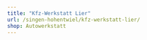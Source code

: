 ```yaml
---
title: "Kfz-Werkstatt Lier"
url: /singen-hohentwiel/kfz-werkstatt-lier/
shop: Autowerkstatt
---
```

